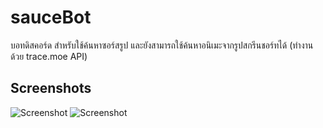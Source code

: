 # sauceBot
บอทดิสคอร์ด สำหรับใช้ค้นหาซอร์สรูป และยังสามารถใช้ค้นหาอนิเมะจากรูปสกรีนชอร์ทได้ (ทำงานด้วย trace.moe API)

## Screenshots

![Screenshot](https://i.imgur.com/TVSvRZS.png "Screenshot")
![Screenshot](https://i.imgur.com/FIERK7y.png "Screenshot")
